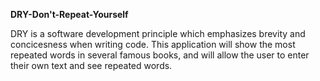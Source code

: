 <b> DRY-Don't-Repeat-Yourself</b>

DRY is a software development principle which emphasizes brevity and concicesness when writing code. 
This application will show the most repeated words in several famous books, and will allow the user to 
enter their own text and see repeated words.
